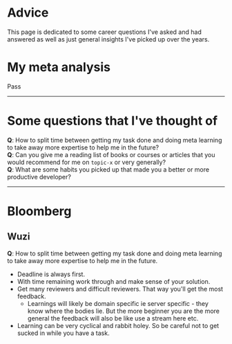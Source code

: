 # Advice
This page is dedicated to some career questions I've asked and had answered as well as just general insights I've picked up over the years.

# My meta analysis
Pass

---

# Some questions that I've thought of
**Q**: How to split time between getting my task done and doing meta learning to take away more expertise to help me in the future?  
**Q**: Can you give me a reading list of books or courses or articles that you would recommend for me on `topic-x` or very generally?  
**Q**: What are some habits you picked up that made you a better or more productive developer?

---

# Bloomberg
## Wuzi

**Q**: How to split time between getting my task done and doing meta learning to take away more expertise to help me in the future.  

- Deadline is always first.
- With time remaining work through and make sense of your solution.
- Get many reviewers and difficult reviewers. That way you'll get the most feedback.
    - Learnings will likely be domain specific ie server specific - they know where the bodies lie. But the more beginner you are the more general the feedback will also be like use a stream here etc.
- Learning can be very cyclical and rabbit holey. So be careful not to get sucked in while you have a task.
